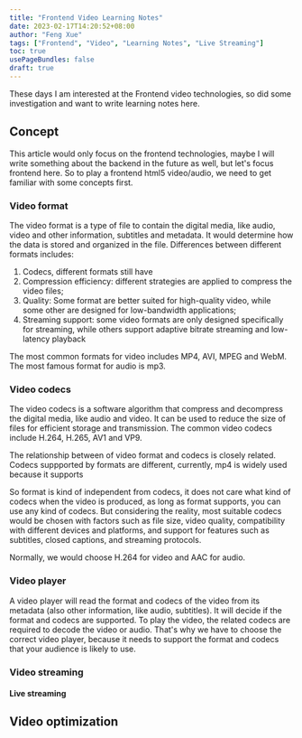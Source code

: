```yaml
---
title: "Frontend Video Learning Notes"
date: 2023-02-17T14:20:52+08:00
author: "Feng Xue"
tags: ["Frontend", "Video", "Learning Notes", "Live Streaming"]
toc: true
usePageBundles: false
draft: true
---
```


These days I am interested at the Frontend video technologies, so did some investigation and want to write learning notes here.

## Concept

This article would only focus on the frontend technologies, maybe I will write something about the backend in the future as well, but let's focus frontend here. So to play a frontend html5 video/audio, we need to get familiar with some concepts first.

### Video format

The video format is a type of file to contain the digital media, like audio, video and other information, subtitles and metadata. It would determine how the data is stored and organized in the file. Differences between different formats includes:
1. Codecs, different formats still have
2. Compression efficiency: different strategies are applied to compress the video files;
3. Quality: Some format are better suited for high-quality video, while some other are designed for low-bandwidth applications;
3. Streaming support: some video formats are only designed specifically for streaming, while others support adaptive bitrate streaming and low-latency playback

The most common formats for video includes MP4, AVI, MPEG and WebM. The most famous format for audio is mp3.

### Video codecs

The video codecs is a software algorithm that compress and decompress the digital media, like audio and video. It can be used to reduce the size of files for efficient storage and transmission. The common video codecs include H.264, H.265, AV1 and VP9.

The relationship between of video format and codecs is closely related. Codecs suppported by formats are different, currently, mp4 is widely used because it supports 

So format is kind of independent from codecs, it does not care what kind of codecs when the video is produced, as long as format supports, you can use any kind of codecs. But considering the reality, most suitable codecs would be chosen with factors such as file size, video quality, compatibility with different devices and platforms, and support for features such as subtitles, closed captions, and streaming protocols. 

Normally, we would choose H.264 for video and AAC for audio.

### Video player

A video player will read the format and codecs of the video from its metadata (also other information, like audio, subtitles). It will decide if the format and codecs are supported. To play the video, the related codecs are required to decode the video or audio. That's why we have to choose the correct video player, because it needs to support the format and codecs that your audience is likely to use.

### Video streaming

#### Live streaming

## Video optimization